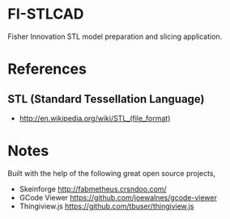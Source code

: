 FI-STLCAD
=========

Fisher Innovation STL model preparation and slicing application.

# References
## STL (Standard Tessellation Language)
* http://en.wikipedia.org/wiki/STL_(file_format)

# Notes
Built with the help of the following great open source projects,
* Skeinforge http://fabmetheus.crsndoo.com/
* GCode Viewer https://github.com/joewalnes/gcode-viewer
* Thingiview.js https://github.com/tbuser/thingiview.js
